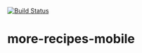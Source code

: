 [![Build Status](https://travis-ci.org/ipheghe/more-recipes-mobile.svg?branch=master)](https://travis-ci.org/ipheghe/more-recipes-mobile)

# more-recipes-mobile
